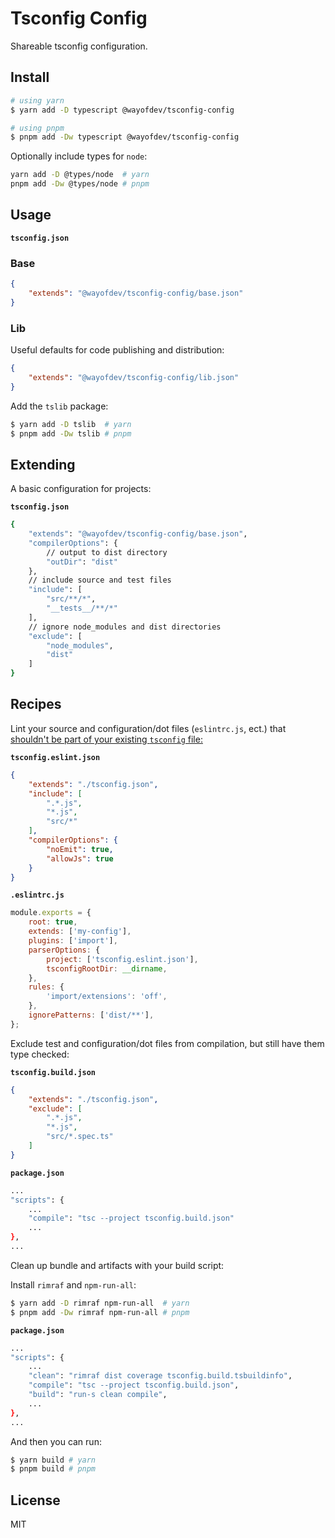 # Tsconfig Config

Shareable tsconfig configuration.

## Install

```bash
# using yarn
$ yarn add -D typescript @wayofdev/tsconfig-config

# using pnpm
$ pnpm add -Dw typescript @wayofdev/tsconfig-config
```

Optionally include types for `node`:

```bash
yarn add -D @types/node  # yarn
pnpm add -Dw @types/node # pnpm
```

## Usage

**`tsconfig.json`**

### Base

```json
{
    "extends": "@wayofdev/tsconfig-config/base.json"
}
```

### Lib

Useful defaults for code publishing and distribution:

```json
{
    "extends": "@wayofdev/tsconfig-config/lib.json"
}
```

Add the `tslib` package:

```bash
$ yarn add -D tslib  # yarn
$ pnpm add -Dw tslib # pnpm
```

## Extending

A basic configuration for projects:

**`tsconfig.json`**

```bash
{
    "extends": "@wayofdev/tsconfig-config/base.json",
    "compilerOptions": {
        // output to dist directory
        "outDir": "dist"
    },
    // include source and test files
    "include": [
        "src/**/*",
        "__tests__/**/*"
    ],
    // ignore node_modules and dist directories
    "exclude": [
        "node_modules",
        "dist"
    ]
}
```

## Recipes

Lint your source and configuration/dot files (`eslintrc.js`, ect.)
that [shouldn't be part of your existing `tsconfig` file:](https://typescript-eslint.io/docs/linting/troubleshooting/#i-get-errors-telling-me-eslint-was-configured-to-run--however-that-tsconfig-does-not--none-of-those-tsconfigs-include-this-file)

**`tsconfig.eslint.json`**

```json
{
    "extends": "./tsconfig.json",
    "include": [
        ".*.js",
        "*.js",
        "src/*"
    ],
    "compilerOptions": {
        "noEmit": true,
        "allowJs": true
    }
}
```

**`.eslintrc.js`**

```js
module.exports = {
    root: true,
    extends: ['my-config'],
    plugins: ['import'],
    parserOptions: {
        project: ['tsconfig.eslint.json'],
        tsconfigRootDir: __dirname,
    },
    rules: {
        'import/extensions': 'off',
    },
    ignorePatterns: ['dist/**'],
};
```

Exclude test and configuration/dot files from compilation, but still have them type checked:

**`tsconfig.build.json`**

```json
{
    "extends": "./tsconfig.json",
    "exclude": [
        ".*.js",
        "*.js",
        "src/*.spec.ts"
    ]
}
```

**`package.json`**

```bash
...
"scripts": {
    ...
    "compile": "tsc --project tsconfig.build.json"
    ...
},
...
```

Clean up bundle and artifacts with your build script:

Install `rimraf` and `npm-run-all`:

```bash
$ yarn add -D rimraf npm-run-all  # yarn
$ pnpm add -Dw rimraf npm-run-all # pnpm
```

**`package.json`**

```bash
...
"scripts": {
    ...
    "clean": "rimraf dist coverage tsconfig.build.tsbuildinfo",
    "compile": "tsc --project tsconfig.build.json",
    "build": "run-s clean compile",
    ...
},
...
```

And then you can run:

```bash
$ yarn build # yarn
$ pnpm build # pnpm
```

## License

MIT
